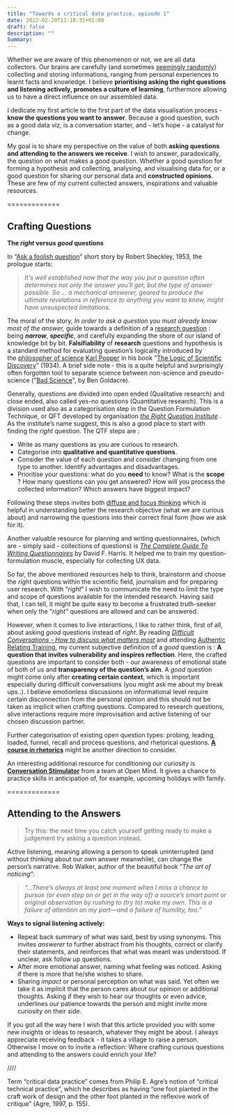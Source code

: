 ```yaml
---
title: "Towards a critical data practice, episode 1"
date: 2022-02-20T11:18:31+01:00
draft: false
description: ""
Summary:
---
```


Whether we are aware of this phenomenon or not, we are all data collectors. Our brains are carefully (and sometimes [seemingly randomly](https://www.sciencedirect.com/science/article/abs/pii/S0010028503001154?via%3Dihub)) collecting and storing informations, ranging from personal experiences to learnt facts and knowledge. I believe **prioritising asking the right questions and listening actively, promotes a culture of learning**, furthermore allowing us to have a direct influence on our assembled data.

I dedicate my first article to the first part of the data visualisation process - **know the questions you want to answer**. Because a good question, such as a good data viz, is a conversation starter, and - let’s hope - a catalyst for change.

My goal is to share my perspective on the value of both **asking questions and attending to the answers we receive**. I wish to answer, paradoxically, the question on what makes a good question. Whether a good question for forming a hypothesis and collecting, analysing, and visualising data for, or a good question for sharing our personal data and **constructed opinions**. These are few of my current collected answers, inspirations and valuable resources.

=============

## Crafting Questions ##

**The *right* versus *good* questions**

In “[Ask a foolish question](https://www.gutenberg.org/files/33854/33854-h/33854-h.htm)” short story by Robert Sheckley, 1953, the prologue starts:

>*It's well established now that the way you put a question often determines not only the answer you'll get, but the type of answer possible. So ... a mechanical answerer, geared to produce the ultimate revelations in reference to anything you want to know, might have unsuspected limitations.*

The moral of the story, *In order to ask a question you must already know most of the answer,* guide towards a definition of a [research question](https://en.wikipedia.org/wiki/Research_question)  : being ***narrow***, ***specific***, and carefully expanding the shore of our island of knowledge bit by bit. **Falsifiability** of **research** questions and hypothesis is a standard method for evaluating question’s logicality introduced by the [philosopher of science](https://en.wikipedia.org/wiki/Philosophy_of_science) [Karl Popper](https://en.wikipedia.org/wiki/Karl_Popper) in his book "[The Logic of Scientific Discovery](https://en.wikipedia.org/wiki/The_Logic_of_Scientific_Discovery)" (1934). A brief side note - this is a quite helpful and surprisingly often forgotten tool to separate science between non-science and pseudo-science ("[Bad Science](https://www.goodreads.com/book/show/3272165-bad-science)", by Ben Goldacre).

Generally, questions are divided into open ended (Qualitative research) and close ended, also called yes-no questions (Quantitative research). This is a division used also as a categorisation step in the Question Formulation Technique, or QFT developed by organisation *[the Right Question Institute](https://rightquestion.org/what-is-the-qft/)  .* As the institute’s name suggest, this is also a good place to start with finding the *right* question.  The QTF steps are :

- Write as many questions as you are curious to research.
- Categorise into **qualitative and quantitative questions**.
- Consider the value of each question and consider changing from one type to another. Identify advantages and disadvantages.
- Prioritise your questions: what do you **need** to know? What is the **scope** ? How many questions can you get answered? How will you process the collected information? Which answers have biggest impact?

Following these steps invites both [diffuse and focus thinking](https://www.youtube.com/watch?v=WTr12dK2Se0&ab_channel=Sprouts) which is helpful in understanding better the research objective (what we are curious about) and narrowing the questions into their correct final form (how we ask for it).

Another valuable resource for planning and writing questionnaires, (which are - simply said - collections of questions) is [*The Complete Guide To Writing Questionnaires*](https://davidfharris.com/) by David F. Harris.  It helped me to train my question-formulation muscle, especially for collecting UX data.

So far, the above mentioned resources help to think, brainstorm and choose the *right* questions within the scientific field, journalism and for preparing user research. With “*right*” I wish to communicate the need to limit the type and scope of questions available for the intended research. Having said that, I can tell, it might be quite easy to become a frustrated truth-seeker when only the “*right”* questions are allowed and can be answered.

However, when it comes to live interactions, I like to rather think, first of all, about asking *good* questions instead of *right*. By reading *[Difficult Conversations - How to discuss what matters most](https://www.stoneandheen.com/difficult-conversations)* and attending [Authentic Relating Training](https://authenticrelating.co/five-practices/), my current subjective definition of a *good* question is : **A question that invites vulnerability and inspires reflection**. Here, the crafted questions are important to consider both - our awareness of emotional state of both of us and **transparency of the question’s aim**. A *good* question might come only after **creating certain context**, which is important especially during difficult conversations (you might ask me about my break ups..). I believe emotionless discussions on informational level require certain disconnection from the personal opinion and this should not be taken as implicit when crafting questions. Compared to research questions, alive interactions require more improvisation and active listening of our chosen discussion partner.

Further categorisation of existing open question types: probing, leading, loaded, funnel, recall and process questions, and rhetorical questions. **[A course in rhetorics](https://pll.harvard.edu/course/rhetoric-art-persuasive-writing-and-public-speaking?delta=0)** might be another direction to consider.

An interesting additional resource for conditioning our curiosity is **[Conversation Stimulator](https://openmindplatform.org/app-difficult-conversations/)** from a team at Open Mind. It gives a chance to practice skills in anticipation of, for example, upcoming holidays with family.

=============

## Attending to the Answers ##

>Try this: the next time you catch yourself getting ready to make a judgement try asking a question instead.

Active listening, meaning allowing a person to speak uninterrupted (and without thinking about our own answer meanwhile), can change the person’s narrative. Rob Walker, author of the beautiful book “*The art of noticing*”:

>*“…There’s always at least one moment when I miss a chance to pursue (or even step on or get in the way of) a source’s smart point or original observation by rushing to (try to) make my own. This is a failure of attention on my part—and a failure of humility, too.”*

**Ways to signal listening actively:**

- Repeat back summary of what was said, best by using synonyms. This invites *answerer* to further abstract from his thoughts, correct or clarify their statements, and reinforces that what was meant was understood. If unclear, ask follow up questions.
- After more emotional answer, naming what feeling was noticed. Asking if there is more that he/she wishes to share.
- Sharing *impact* or personal perception on what was said. Yet often we take it as implicit that the person cares about our opinion or additional thoughts. Asking if they wish to hear our thoughts or even advice, underlines our patience towards the person and might invite more curiosity on their side.


If you got all the way here I wish that this article provided you with some new insights or ideas to research, whatever they might be about. I always appreciate receiving feedback - it takes a village to raise a person. Otherwise I move on to invite a reflection: Where crafting curious questions and attending to the answers could enrich your life?

////

Term “critical data practice” comes from Philip E. Agre’s notion of “critical technical practice”, which he describes as having “one foot planted in the craft work of design and the other foot planted in the reflexive work of critique” (Agre, 1997, p. 155).
